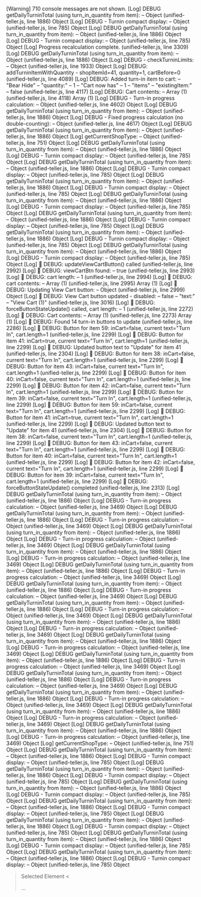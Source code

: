 [Warning] 710 console messages are not shown.
[Log] DEBUG getDailyTurninTotal (using turn_in_quantity from item): – Object (unified-teller.js, line 1886)
Object
[Log] DEBUG - Turnin compact display: – Object (unified-teller.js, line 785)
Object
[Log] DEBUG getDailyTurninTotal (using turn_in_quantity from item): – Object (unified-teller.js, line 1886)
Object
[Log] DEBUG - Turnin compact display: – Object (unified-teller.js, line 785)
Object
[Log] Progress recalculation complete. (unified-teller.js, line 3309)
[Log] DEBUG getDailyTurninTotal (using turn_in_quantity from item): – Object (unified-teller.js, line 1886)
Object
[Log] DEBUG - checkTurninLimits: – Object (unified-teller.js, line 1933)
Object
[Log] DEBUG: addTurninItemWithQuantity - shopItemId=41, quantity=1, cartBefore=0 (unified-teller.js, line 4089)
[Log] DEBUG: Added turn-in item to cart: – "Bear Hide" – "quantity:" – 1 – "Cart now has" – 1 – "items" – "existingItem:" – false (unified-teller.js, line 4117)
[Log] DEBUG: Cart contents: – Array (1) (unified-teller.js, line 4118)
Array (1)
[Log] DEBUG - Turn-in progress calculation: – Object (unified-teller.js, line 4602)
Object
[Log] DEBUG getDailyTurninTotal (using turn_in_quantity from item): – Object (unified-teller.js, line 1886)
Object
[Log] DEBUG - Fixed progress calculation (no double-counting): – Object (unified-teller.js, line 4617)
Object
[Log] DEBUG getDailyTurninTotal (using turn_in_quantity from item): – Object (unified-teller.js, line 1886)
Object
[Log] getCurrentShopType: – Object (unified-teller.js, line 751)
Object
[Log] DEBUG getDailyTurninTotal (using turn_in_quantity from item): – Object (unified-teller.js, line 1886)
Object
[Log] DEBUG - Turnin compact display: – Object (unified-teller.js, line 785)
Object
[Log] DEBUG getDailyTurninTotal (using turn_in_quantity from item): – Object (unified-teller.js, line 1886)
Object
[Log] DEBUG - Turnin compact display: – Object (unified-teller.js, line 785)
Object
[Log] DEBUG getDailyTurninTotal (using turn_in_quantity from item): – Object (unified-teller.js, line 1886)
Object
[Log] DEBUG - Turnin compact display: – Object (unified-teller.js, line 785)
Object
[Log] DEBUG getDailyTurninTotal (using turn_in_quantity from item): – Object (unified-teller.js, line 1886)
Object
[Log] DEBUG - Turnin compact display: – Object (unified-teller.js, line 785)
Object
[Log] DEBUG getDailyTurninTotal (using turn_in_quantity from item): – Object (unified-teller.js, line 1886)
Object
[Log] DEBUG - Turnin compact display: – Object (unified-teller.js, line 785)
Object
[Log] DEBUG getDailyTurninTotal (using turn_in_quantity from item): – Object (unified-teller.js, line 1886)
Object
[Log] DEBUG - Turnin compact display: – Object (unified-teller.js, line 785)
Object
[Log] DEBUG getDailyTurninTotal (using turn_in_quantity from item): – Object (unified-teller.js, line 1886)
Object
[Log] DEBUG - Turnin compact display: – Object (unified-teller.js, line 785)
Object
[Log] 🚨 DEBUG: updateViewCartButton() called (unified-teller.js, line 2992)
[Log] 🚨 DEBUG: viewCartBtn found: – true (unified-teller.js, line 2993)
[Log] 🚨 DEBUG: cart length: – 1 (unified-teller.js, line 2994)
[Log] 🚨 DEBUG: cart contents: – Array (1) (unified-teller.js, line 2995)
Array (1)
[Log] 🚨 DEBUG: Updating View Cart button: – Object (unified-teller.js, line 2999)
Object
[Log] 🚨 DEBUG: View Cart button updated - disabled: – false – "text:" – "View Cart (1)" (unified-teller.js, line 3016)
[Log] 🚨 DEBUG: forceButtonStateUpdate() called, cart length: – 1 (unified-teller.js, line 2272)
[Log] 🚨 DEBUG: Cart contents: – Array (1) (unified-teller.js, line 2273)
Array (1)
[Log] 🚨 DEBUG: Found 14 turn-in buttons to update (unified-teller.js, line 2286)
[Log] 🚨 DEBUG: Button for item 59: inCart=false, current text="Turn In", cart.length=1 (unified-teller.js, line 2299)
[Log] 🚨 DEBUG: Button for item 41: inCart=true, current text="Turn In", cart.length=1 (unified-teller.js, line 2299)
[Log] 🚨 DEBUG: Updated button text to "Update" for item 41 (unified-teller.js, line 2304)
[Log] 🚨 DEBUG: Button for item 38: inCart=false, current text="Turn In", cart.length=1 (unified-teller.js, line 2299)
[Log] 🚨 DEBUG: Button for item 43: inCart=false, current text="Turn In", cart.length=1 (unified-teller.js, line 2299)
[Log] 🚨 DEBUG: Button for item 40: inCart=false, current text="Turn In", cart.length=1 (unified-teller.js, line 2299)
[Log] 🚨 DEBUG: Button for item 42: inCart=false, current text="Turn In", cart.length=1 (unified-teller.js, line 2299)
[Log] 🚨 DEBUG: Button for item 39: inCart=false, current text="Turn In", cart.length=1 (unified-teller.js, line 2299)
[Log] 🚨 DEBUG: Button for item 59: inCart=false, current text="Turn In", cart.length=1 (unified-teller.js, line 2299)
[Log] 🚨 DEBUG: Button for item 41: inCart=true, current text="Turn In", cart.length=1 (unified-teller.js, line 2299)
[Log] 🚨 DEBUG: Updated button text to "Update" for item 41 (unified-teller.js, line 2304)
[Log] 🚨 DEBUG: Button for item 38: inCart=false, current text="Turn In", cart.length=1 (unified-teller.js, line 2299)
[Log] 🚨 DEBUG: Button for item 43: inCart=false, current text="Turn In", cart.length=1 (unified-teller.js, line 2299)
[Log] 🚨 DEBUG: Button for item 40: inCart=false, current text="Turn In", cart.length=1 (unified-teller.js, line 2299)
[Log] 🚨 DEBUG: Button for item 42: inCart=false, current text="Turn In", cart.length=1 (unified-teller.js, line 2299)
[Log] 🚨 DEBUG: Button for item 39: inCart=false, current text="Turn In", cart.length=1 (unified-teller.js, line 2299)
[Log] 🚨 DEBUG: forceButtonStateUpdate() completed (unified-teller.js, line 2313)
[Log] DEBUG getDailyTurninTotal (using turn_in_quantity from item): – Object (unified-teller.js, line 1886)
Object
[Log] DEBUG - Turn-in progress calculation: – Object (unified-teller.js, line 3469)
Object
[Log] DEBUG getDailyTurninTotal (using turn_in_quantity from item): – Object (unified-teller.js, line 1886)
Object
[Log] DEBUG - Turn-in progress calculation: – Object (unified-teller.js, line 3469)
Object
[Log] DEBUG getDailyTurninTotal (using turn_in_quantity from item): – Object (unified-teller.js, line 1886)
Object
[Log] DEBUG - Turn-in progress calculation: – Object (unified-teller.js, line 3469)
Object
[Log] DEBUG getDailyTurninTotal (using turn_in_quantity from item): – Object (unified-teller.js, line 1886)
Object
[Log] DEBUG - Turn-in progress calculation: – Object (unified-teller.js, line 3469)
Object
[Log] DEBUG getDailyTurninTotal (using turn_in_quantity from item): – Object (unified-teller.js, line 1886)
Object
[Log] DEBUG - Turn-in progress calculation: – Object (unified-teller.js, line 3469)
Object
[Log] DEBUG getDailyTurninTotal (using turn_in_quantity from item): – Object (unified-teller.js, line 1886)
Object
[Log] DEBUG - Turn-in progress calculation: – Object (unified-teller.js, line 3469)
Object
[Log] DEBUG getDailyTurninTotal (using turn_in_quantity from item): – Object (unified-teller.js, line 1886)
Object
[Log] DEBUG - Turn-in progress calculation: – Object (unified-teller.js, line 3469)
Object
[Log] DEBUG getDailyTurninTotal (using turn_in_quantity from item): – Object (unified-teller.js, line 1886)
Object
[Log] DEBUG - Turn-in progress calculation: – Object (unified-teller.js, line 3469)
Object
[Log] DEBUG getDailyTurninTotal (using turn_in_quantity from item): – Object (unified-teller.js, line 1886)
Object
[Log] DEBUG - Turn-in progress calculation: – Object (unified-teller.js, line 3469)
Object
[Log] DEBUG getDailyTurninTotal (using turn_in_quantity from item): – Object (unified-teller.js, line 1886)
Object
[Log] DEBUG - Turn-in progress calculation: – Object (unified-teller.js, line 3469)
Object
[Log] DEBUG getDailyTurninTotal (using turn_in_quantity from item): – Object (unified-teller.js, line 1886)
Object
[Log] DEBUG - Turn-in progress calculation: – Object (unified-teller.js, line 3469)
Object
[Log] DEBUG getDailyTurninTotal (using turn_in_quantity from item): – Object (unified-teller.js, line 1886)
Object
[Log] DEBUG - Turn-in progress calculation: – Object (unified-teller.js, line 3469)
Object
[Log] DEBUG getDailyTurninTotal (using turn_in_quantity from item): – Object (unified-teller.js, line 1886)
Object
[Log] DEBUG - Turn-in progress calculation: – Object (unified-teller.js, line 3469)
Object
[Log] DEBUG getDailyTurninTotal (using turn_in_quantity from item): – Object (unified-teller.js, line 1886)
Object
[Log] DEBUG - Turn-in progress calculation: – Object (unified-teller.js, line 3469)
Object
[Log] getCurrentShopType: – Object (unified-teller.js, line 751)
Object
[Log] DEBUG getDailyTurninTotal (using turn_in_quantity from item): – Object (unified-teller.js, line 1886)
Object
[Log] DEBUG - Turnin compact display: – Object (unified-teller.js, line 785)
Object
[Log] DEBUG getDailyTurninTotal (using turn_in_quantity from item): – Object (unified-teller.js, line 1886)
Object
[Log] DEBUG - Turnin compact display: – Object (unified-teller.js, line 785)
Object
[Log] DEBUG getDailyTurninTotal (using turn_in_quantity from item): – Object (unified-teller.js, line 1886)
Object
[Log] DEBUG - Turnin compact display: – Object (unified-teller.js, line 785)
Object
[Log] DEBUG getDailyTurninTotal (using turn_in_quantity from item): – Object (unified-teller.js, line 1886)
Object
[Log] DEBUG - Turnin compact display: – Object (unified-teller.js, line 785)
Object
[Log] DEBUG getDailyTurninTotal (using turn_in_quantity from item): – Object (unified-teller.js, line 1886)
Object
[Log] DEBUG - Turnin compact display: – Object (unified-teller.js, line 785)
Object
[Log] DEBUG getDailyTurninTotal (using turn_in_quantity from item): – Object (unified-teller.js, line 1886)
Object
[Log] DEBUG - Turnin compact display: – Object (unified-teller.js, line 785)
Object
[Log] DEBUG getDailyTurninTotal (using turn_in_quantity from item): – Object (unified-teller.js, line 1886)
Object
[Log] DEBUG - Turnin compact display: – Object (unified-teller.js, line 785)
Object
> Selected Element
< <div class="items-table-wrapper" id="items-table-view" style="display: block;">…</div>